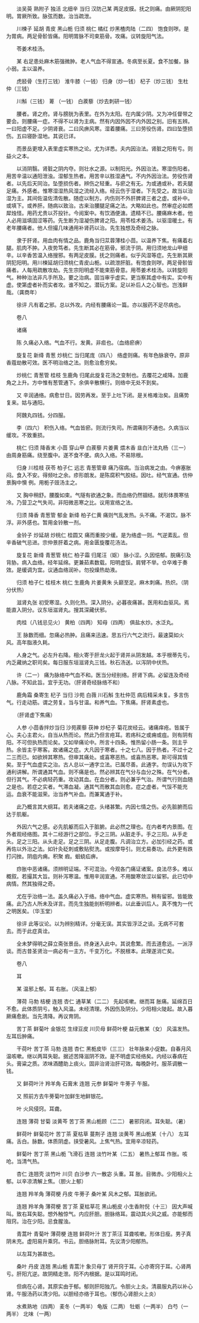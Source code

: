 <!-- { "loadSidebar": true } -->
　　淡吴萸 熟附子 独活 北细辛 当归 汉防己某 两足皮膜。抚之则痛。由厥阴犯阳明。胃厥所致。脉弦而数。治当疏泄。

　　川楝子 延胡 青皮 黑山栀 归须 桃仁 橘红 炒黑楂肉陆（二四） 饱食则哕。是为胃病。两足骨骱皆痛。阳明胃脉不司束筋骨。攻痛。议转旋阳气法。

　　苓姜术桂汤。

　　某 右足患处麻木筋强微肿。老人气血不得宣通。冬病至长夏。食不加餐。脉小弱。主以温养。

　　虎胫骨（生打三钱） 淮牛膝（一钱） 归身（炒一钱） 杞子（炒三钱） 生杜仲（三钱）

　　川斛（三钱） 萆 （一钱） 白蒺藜（炒去刺研一钱）

　　腰者。肾之府。肾与膀胱为表里。在外为太阳。在内属少阴。又为冲任督带之要会。则腰痛一症。不得不以肾为主病。然有内因外因不内外因之别。旧有五辨。一曰阳虚不足。少阴肾衰。二曰风痹风寒。湿着腰痛。三曰劳役伤肾。四曰坠堕损伤。五曰寝卧湿地。其说已详。

　　而景岳更增入表里虚实寒热之论。尤为详悉。夫内因治法。肾脏之阳有亏。则益火之本。

　　以消阴翳。肾脏之阴内夺。则壮水之源。以制阳光。外因治法。寒湿伤阳者。用苦辛温以通阳泄浊。湿郁生热者。用苦辛以胜湿通气。不内外因治法。劳役伤肾者。以先后天同治。坠堕损伤者。辨伤之轻重。与瘀之有无。为或通或补。若夫腿足痛。外感者。惟寒湿湿热风湿之流经入络。经云伤于湿者。下先受之。故当以治湿为主。其间佐温佐清佐散。随症以制方。内伤则不外肝脾肾三者之虚。或补中。或填下。或养肝。随病以致治。古来治腰腿足痛之法。大略如此也。然审症必如燃犀烛怪。用药尤贵以芥投针。今阅案中。有饮酒便溏。遗精不已。腰痛麻木者。他人必用滋填固涩等药。先生断为湿凝伤脾肾之阳。用苓桂术姜汤。以驱湿暖土。有老年腰痛者。他人但撮几味通用补肾药以治。先生独想及奇经之脉。

　　隶于肝肾。用血肉有情之品。鹿角当归苁蓉薄桂小茴。以温养下焦。有痛着右腿。肌肉不肿。入夜势笃者。先生断其必在筋骨。邪流于阴。用归须地龙山甲细辛。以辛香苦温入络搜邪。有两足皮膜。抚之则痛者。似乎风湿等症。先生断其厥阴犯阳明。用川楝延胡归须桃仁青皮山栀。以疏泄肝脏。有饱食则哕。两足骨骱皆痛者。人每用疏散攻劫。先生宗阳明虚不能束筋骨意。用苓姜术桂汤。以转旋阳气。种种治法非凡手所及。要之治病。固当审乎虚实。更当察其虚中有实。实中有虚。使第虚者补而实者攻。谁不知之。潜玩方案。足以补后人之心智也。岂浅鲜哉。（龚商年）

　　徐评 凡有着之邪。总以外攻。内经有腰痛论一篇。亦以服药不足尽病也。

　　卷八

　　诸痛

　　陈 久痛必入络。气血不行。发黄。非疸也。（血络瘀痹）

　　旋复花 新绛 青葱 炒桃仁 当归尾庞（四八） 络虚则痛。有年色脉衰夺。原非香蔻劫散可效。医不明治络之法。则愈治愈穷矣。

　　炒桃仁 青葱管 桂枝 生鹿角 归尾此旋复花汤之变制也。去覆花之咸降。加鹿角之上升。方中惟有葱管通下。余俱辛散横行。则络中无处不到矣。

　　又 辛润通络。病愈廿日。因劳再发。至于上吐下闭。是关格难治矣。且痛势复来。姑与通阳。

　　阿魏丸四钱。分四服。

　　李（四六） 积伤入络。气血皆瘀。则流行失司。所谓痛则不通也。久病当以缓攻。不致重损。

　　桃仁 归须 降香末 小茴 穿山甲 白蒺藜 片姜黄 煨木香 韭白汁法丸杨（三一） 由周身筋痛。绕至腹中。遂不食不便。病久入络。不易除根。

　　归身 川桂枝 茯苓 柏子仁 远志 青葱管章 痛乃宿病。当治病发之由。今痹塞胀闷。食入不安。得频吐之余。疹形朗发。是陈腐积气胶结。因吐。经气宣通。仿仲景胸中懊 例。用栀子豉汤主之。

　　又 胸中稍舒。腰腹如束。气隧有欲通之象。而血络仍然锢结。就形体畏寒怯冷。乃营卫之气失司。非阳微恶寒之比。议用宣络之法。

　　归须 降香 青葱管 郁金 新绛 柏子仁黄 痛则气乱发热。头不痛。不渴饮。脉不浮。非外感也。暂用金铃散一剂。

　　金铃子 炒延胡 炒桃仁 桂圆又 痛而重按少缓。是为络虚一则。气逆紊乱。但辛香破气忌进。宗仲景肝着之病。用金匮旋覆花汤法。

　　旋复花 新绛 青葱管 桃仁 柏子霜 归尾汪（妪） 脉小涩。久因悒郁。脘痛引及背胁。病入血络。经年延绵。更兼茹素数载。阳明虚馁。肩臂不举。仓卒难于奏效。是缓调为宜。议通血络润补。勿投燥热劫液。

　　归须 柏子仁 桂枝木 桃仁 生鹿角 片姜黄朱 头巅至足。麻木刺痛。热炽。（阴分伏热）

　　滋肾丸张 初受寒湿。久则化热。深入阴分。必暮夜痛甚。医用和血驱风。焉能直入阴分。议东垣滋肾丸。搜其深藏伏邪。

　　肉桂（八钱忌见火） 黄柏（四两） 知母（四两） 俱盐水炒。水泛丸。

　　王 脉数而细。忽痛必热肿。且痛来迅速。思五行六气之流行。最速莫如火风。高年脂液久耗。

　　人身之气。必左升右降。相火寄于肝龙火起于肾并从阴发越。本乎根蒂先亏。内乏藏纳之职司矣。每日服东垣滋肾丸三钱。秋石汤送。以泻阴中伏热。

　　许（二一） 痛为脉络中气血不和。医当分经别络。肝肾下病。必留连及奇经八脉。不知此旨。宜乎无功。（肝肾奇经脉络不和）

　　鹿角霜 桑寄生 杞子 当归 沙苑 白薇 川石斛 生杜仲范 病后精采未复。多言伤气。行走动筋。谓之劳复。当与甘温。和养气血。下焦痛。肝肾素虚也。

　　（肝肾虚下焦痛）

　　人参 小茴香拌炒当归 沙苑蒺藜 茯神 炒杞子 菊花炭经云。诸痛痒疮。皆属于心。夫心主君火。自当从热而论。然此乃但言疮耳。若疡科之或痈或疽。则有阴有阳。不可但执热而论矣。又如举痛论中。所言十四条。惟热留小肠一条。则主乎热。余皆主乎寒客。故诸痛之症。大凡因于寒者。十之七八。因于热者。不过十之二三而已。如欲辨其寒热。但审其痛处。或喜寒恶热。或喜热恶寒。斯可得其情矣。至于气血虚实之治。古人总以一通字立法。已属尽善。此通字。勿误认为攻下通利讲解。所谓通其气血。则不痛是也。然必辨其在气分与血分之殊。在气分者。但行其气。不必病轻药重。攻动其血。在血分者。则必兼乎气治。所谓气行则血随之是也。若症之实者。气滞血凝。通其气而散其血则愈。症之虚者。气馁不能充运。血衰不能滋荣。治当养气补血。而兼寓通于补。

　　此乃概言其大纲耳。若夫诸痛之症。头绪甚繁。内因七情之伤。必先脏腑而后达于肌躯。

　　外因六气之感。必先肌躯而后入于脏腑。此必然之理也。在内者考内景图。在外者观经络图。其十二经游行之部位。手之三阴。从脏走手。手之三阳。从手走头。足之三阳。从头走足。足之三阴。从足走腹。凡调治立方。必加引经之药。或再佐以外治之法。如针灸砭刺或敷贴熨洗。或按摩导引。则尤易奏功。此外更有跌打闪挫。阴疽内痈。积聚 瘕。蛔蛲疝痹。

　　痧胀中恶诸痛。须辨明证端。不可混治。今观各门痛证诸案。良法尽多。难以概叙。若撮其大旨。则补泻寒温。惟用辛润宣通。不用酸寒敛涩以留邪。此已切中病情。然其独得之奇。

　　尤在乎治络一法。盖久痛必入于络。络中气血。虚实寒热。稍有留邪。皆能致痛。此乃古人所未及详言。而先生独能剖析明辨者。以此垂训后人。真不愧为一代之明医矣。（华玉堂）

　　徐评 此等议论。以为辨别精详。分毫无误。其实皆浮泛之谈。无病不可套去。而于此症真诠。

　　全未梦得明之薛立斋张景岳。终身迷入此中。其说愈繁。而去道愈远。一派浮谈。而古昔圣贤治一病必有一主方。千变万化。不脱根本。此理遂消亡矣。

　　卷八

　　耳

　　某 温邪上郁。耳 右胀。（风温上郁）

　　薄荷 马勃 桔梗 连翘 杏仁 通草某（二二） 先起咳嗽。继而耳 胀痛。延绵百日不愈。此体质阴亏。触入风温。未经清理。外因伤及阴分。少阳相火陡起。故入暮厥痛愈剧。当先清降。再议育阴。

　　苦丁茶 鲜菊叶 金银花 生绿豆皮 川贝母 鲜荷叶梗 益元散某（女） 风温发热。左耳后肿痛。

　　干荷叶 苦丁茶 马勃 连翘 杏仁 黑栀皮毕（三三） 壮年脉来小促数。自春月风温咳嗽。继以两耳失聪。据述苦降滋阴不效。是不明虚实经络矣。内经以春病在头。膏粱之质。浓味酒醴助上痰火。固非治肾治肝可效。每晚卧时。服茶调散一钱。

　　又 鲜荷叶汁 羚羊角 石膏末 连翘 元参 鲜菊叶 牛蒡子 午服。

　　又 照前方去牛蒡菊叶加鲜生地鲜银花。

　　叶 火风侵窍。耳聋。

　　连翘 薄荷 甘菊 淡黄芩 苦丁茶 黑山栀顾（二二） 暑邪窍闭。耳失聪。（暑）

　　鲜荷叶 鲜菊花叶 苦丁茶 夏枯草 蔓荆子 连翘 淡黄芩 黑山栀某（十八） 左耳 痛。舌白。脉数。体质阴虚。挟受暑风。上焦气热。宜用辛凉轻药。

　　鲜菊叶 苦丁茶 黑山栀 飞滑石 连翘 淡竹叶某（二五） 暑热上郁耳 作胀。咳呛。当清气热。

　　杏仁 连翘壳 淡竹叶 川贝 白沙参 六一散宓 头重。耳 胀。目微赤。少阳相火上郁。以辛凉清解上焦。（胆火上郁）

　　连翘 羚羊角 薄荷梗 丹皮 牛蒡子 桑叶某 风木之郁。耳胀欲闭。

　　连翘 羚羊角 薄荷梗 苦丁茶 夏枯草花 黑山栀皮 小生香附倪（十三） 因大声喊叫。致右耳失聪。想外触惊气。内应肝胆。胆脉络耳。震动其火风之威。亦能郁而阻窍。治在少阳。忌食腥浊。

　　青蒿叶 青菊叶 薄荷梗 连翘 鲜荷叶汁 苦丁茶汪 耳聋咳嗽。形体日瘦。男子真阴未充。虚阳易升乘窍。书云。胆络脉附耳。先议清少阳郁热。

　　以左耳为甚故也。

　　桑叶 丹皮 连翘 黑山栀 青蒿汁 象贝母丁 肾开窍于耳。心亦寄窍于耳。心肾两亏。肝阳亢逆。故阴精走泄。阳不内根据。是以耳鸣时闭。

　　但病在心肾。其原实由于郁。郁则肝阳独亢。令胆火上炎。清晨服丸药以补心肾。午服汤药以清少阳。以胆经亦络于耳也。（郁伤心肾胆火上炎）

　　水煮熟地（四两） 麦冬（一两半） 龟版（二两） 牡蛎（一两半） 白芍（一两半） 北味（一两）

